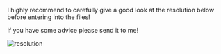 I highly recommend to carefully give a good look at the resolution below before entering into the files!

If you have some advice please send it to me!

![resolution](https://user-images.githubusercontent.com/68472819/114771511-065c1600-9d43-11eb-8bb3-1627dea9cb39.png)
